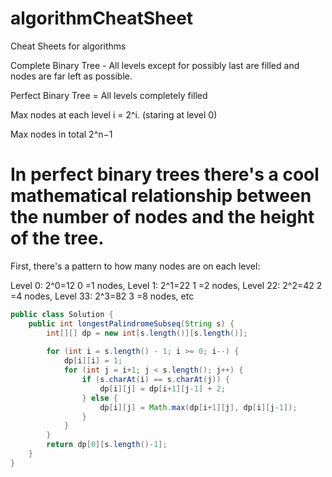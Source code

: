 # algorithmCheatSheet
Cheat Sheets for algorithms


Complete Binary Tree - All levels except for possibly last are filled and nodes are far left as possible.

Perfect Binary Tree = All levels completely filled

Max nodes at each level i = 2^i. (staring at level 0)

Max nodes in total 2^n−1


# In perfect binary trees there's a cool mathematical relationship between the number of nodes and the height of the tree.

First, there's a pattern to how many nodes are on each level:

Level 0: 2^0=12 
0
 =1 nodes,
Level 1: 2^1=22 
1
 =2 nodes,
Level 22: 2^2=42 
2
 =4 nodes,
Level 33: 2^3=82 
3
 =8 nodes,
etc


```java
public class Solution {
    public int longestPalindromeSubseq(String s) {
        int[][] dp = new int[s.length()][s.length()];
        
        for (int i = s.length() - 1; i >= 0; i--) {
            dp[i][i] = 1;
            for (int j = i+1; j < s.length(); j++) {
                if (s.charAt(i) == s.charAt(j)) {
                    dp[i][j] = dp[i+1][j-1] + 2;
                } else {
                    dp[i][j] = Math.max(dp[i+1][j], dp[i][j-1]);
                }
            }
        }
        return dp[0][s.length()-1];
    }
}


```
